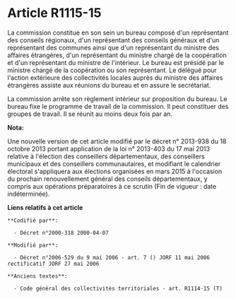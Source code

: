 # Article R1115-15

La commission constitue en son sein un bureau composé d'un représentant des conseils régionaux, d'un représentant des
conseils généraux et d'un représentant des communes ainsi que d'un représentant du ministre des affaires étrangères, d'un
représentant du ministre chargé de la coopération et d'un représentant du ministre de l'intérieur. Le bureau est présidé par
le ministre chargé de la coopération ou son représentant. Le délégué pour l'action extérieure des collectivités locales
auprès du ministre des affaires étrangères assiste aux réunions du bureau et en assure le secrétariat.

La commission arrête son règlement intérieur sur proposition du bureau. Le bureau fixe le programme de travail de la
commission. Il peut constituer des groupes de travail. Il se réunit au moins deux fois par an.

**Nota:**

Une nouvelle version de cet article modifié par le décret n° 2013-938 du 18 octobre 2013 portant application de la loi n°
2013-403 du 17 mai 2013 relative à l'élection des conseillers départementaux, des conseillers municipaux et des conseillers
communautaires, et modifiant le calendrier électoral s'appliquera aux élections organisées en mars 2015 à l'occasion du
prochain renouvellement général des conseils départementaux, y compris aux opérations préparatoires à ce scrutin (Fin de
vigueur : date indéterminée).

**Liens relatifs à cet article**

	**Codifié par**:

	  - Décret n°2000-318 2000-04-07

	**Modifié par**:

	  - Décret n°2006-529 du 9 mai 2006 - art. 7 () JORF 11 mai 2006 rectificatif JORF 27 mai 2006

	**Anciens textes**:

	  - Code général des collectivités territoriales - art. R1114-15 (T)
